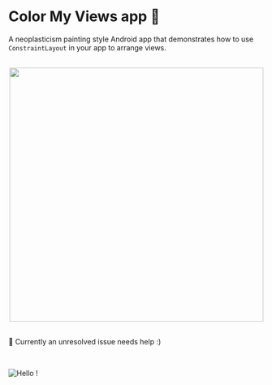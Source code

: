# Color My Views app  🎨

A neoplasticism painting style Android app that demonstrates how to use `ConstraintLayout` in your app to arrange views.

<br />

<div align="center">
  <img src="https://s3.gifyu.com/images/76rig98698hlh.png" height="500px" />
</div>

<br />

🚧 Currently an unresolved issue needs help :)

<br />

![Hello !](https://api.visitorbadge.io/api/VisitorHit?user=kevinadhiguna&repo=kotlin-color-myviews&label=thanks%20for%20dropping%20in%20!&labelColor=%23000000&countColor=%23FFFFFF)
